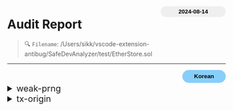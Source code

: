 <button class='date-button'>2024-08-14</button>

# Audit Report

> 🔍 `Filename`: /Users/sikk/vscode-extension-antibug/SafeDevAnalyzer/test/EtherStore.sol
---

[<button class='styled-button'>Korean</button>](EtherStore_kr.md)
<br />


<style>
    .date-button{
        color:black;
        border:none;
        font-weight: bold;
        background-color: sand;
        width: 150px;
        height: 25px;
        float: right;
        border-radius: 20px;
    }
    .styled-button{
        color: black;
        border: none;
        font-weight: bold;
        background-color: lightskyblue;
        width: 100px;
        height: 30px;
        float: right;
        border-radius: 20px;
    }
    .styled-button:hover{
        color: black;
        border: none;
        font-weight: bold;
        background-color: pink;
        width: 100px;
        height: 30px;
        float: right;
        cursor: pointer;
    }
</style>

               
<details>
<summary style='font-size: 20px;'>weak-prng</summary>
<div markdown='1'>

## Detect Results

| Detector | Impact | Confidence | Info |
|:---:|:---:|:---:|:---:|
| weak-prng | <span style='color:lightcoral'> High </span> | <span style='color:olivedrab'> Medium </span> | EtherStore.guess(uint256) (EtherStore.sol#24-32) uses a weak PRNG: "_guess == answer (EtherStore.sol#29)" 
 |||


<br />

## Vulnerabiltiy in code:

```solidity
line 24:     function guess(uint _guess) public {

```
 ---

 ```solidity
line 29:         if (_guess == answer) {

```
 ---

 <br />

## Background:


<details> 
    <summary style='font-size: 18px;color:pink;'> 💡 What is Randomness in Blockchain? </summary><br />
    
- Randomness in blockchain can be categorized into two types: pseudo-randomness and true randomness.
    - Pseudo-randomness is generated by deterministic algorithms, and if you know the initial seed value, it can be predicted. 
    - True randomness relies on entropy sources and generates random values that are unpredictable.

- Nodes in a blockchain network can generate pseudo-randomness using various algorithms, and this randomness is used in scenarios such as selecting lottery winners, distributing rewards, determining the rarity of NFT token items in games, and distributing loot.
- However, blockchain ensures that all nodes in the network reach the same conclusion, so if the same input is provided, the output of a contract will always be the same.   

</details>
<br />     
    

<br />

## Description:


In blockchain, it is not possible to generate true randomness. 
The absence of true randomness means that the results of random number generation can be predicted, allowing for manipulation.

True randomness relies on unpredictable external factors such as atmospheric noise or user actions, but smart contracts do not have direct access to such factors, making it impossible to generate true randomness. 


This limitation is particularly important when smart contracts are used for security mechanisms like private key generation, as attackers could potentially predict the private keys and gain unauthorized access to accounts or funds.

There are two main methods for generating random numbers in blockchain:

<details> 
    <summary style='font-size: 16px;color:skyblue;'> 1. Using Randomness from the Blockchain Network Nodes </summary><br />

Blockchain networks provide certain variables in each block, such as 
   
|  |  |  |
---|---|---
`block.basefee(uint)`|`block.chainid(uint)`|`block.coinbase()`
`block.difficulty(uint)`|`block.gaslimit(uint)`|`block.number(uint)`
`block.timestamp(uint)`|`blockhash(uint)` 

   
Among these, `block.difficulty`, `blockhash`, `block.number`, and `block.timestamp` are commonly used for random number generation.


[Solidity Docs](https://docs.soliditylang.org/en/latest/units-and-global-variables.html#block-and-transaction-properties "Reference")

Randomness generated based on block data can limit the ability of typical users to predict the random numbers, but malicious miners can potentially manipulate block data to influence the generated randomness. 

Block data remains the same for a given block, meaning that generating randomness from the same block will always produce the same result.
</details>
<br />

<details> 
    <summary style='font-size: 16px;color:skyblue;'> 2. Using External Random Number Generators </summary><br />

   Blockchain oracles can be used to generate random number seeds, and off-chain data can be obtained on-chain using on-chain oracles. 
   External randomness sources, such as API data, can be fetched and used to influence contract behavior. 
   
   This can increase unpredictability compared to generating randomness using blockchain variables, but it may introduce trust issues related to the oracle's reliability.
</details>
<br />
    

<br />

## Recommendation:


- It is advisable not to use `block.hash` and `block.timestamp` as sources for random number generation.
- Utilizing a `Commit-Reveal Scheme,` where participants commit values in advance and all commits are submitted before the actual values are revealed, is a good approach for generating randomness.
- Using decentralized solutions like `Chainlink VRF (Verifiable Random Function)` that leverage multiple inputs to generate random numbers is recommended.
- Employing hardware random number generators (RNG) to produce unpredictable, truly random values is a secure choice, making it difficult for attackers to predict the outcome.    
    
    

<br />

## Exploit scenario:


```solidity
contract GuessTheRandomNumber {
    constructor() payable {}
    function guess(uint _guess) public {
        uint answer = uint(
            keccak256(abi.encodePacked(blockhash(block.number - 1), block.timestamp))
        );
 
        if (_guess == answer) {
            (bool sent, ) = msg.sender.call{value: 1 ether}("");
            require(sent, "Failed to send Ether");
        }
    }
 }
```
 
- If you are generating random numbers by combining the `blockhash` and `block.timestamp` of the previous block as a seed, this is used in a contract where users can guess a number, and if their guess matches the generated number, they win `1 ether`. 
- While it may seem like randomness has been introduced, it's important to note that it can still be manipulated. 

```solidity
contract Attack {
    receive() external payable {}

    unction attack(GuessTheRandomNumber guessTheRandomNumber) public {
        uint answer = uint(
            keccak256(abi.encodePacked(blockhash(block.number - 1), block.timestamp))
        );
 
        guessTheRandomNumber.guess(answer);
    }
 
    function getBalance() public view returns (uint) {
        return address(this).balance;
    }
 }
```    

- The attacker deploys the `Attack` contract by providing the address of the `GuessTheRandomNumber` contract. 
- In the `attack` function, the attacker replicates the guessing logic of the `GuessTheRandomNumber` contract, using the same method of combining the `blockhash` and `block.timestamp` of the previous block as a seed to generate random numbers.

- Since the `GuessTheRandomNumber` contract's `guess` function is executed in the same block, the values of `block.number` and `block.timestamp` remain unchanged within that block. 
- This allows the attacker to generate the same random number and, as a result, claim the `1 ether` prize.


<br />

## Real World Examples:


1. `SmartBillions ICO (2017)`: SmartBillions was an Ethereum-based lottery platform where an attacker was able to manipulate the lottery game's results to claim prizes fraudulently.
    https://etherscan.io/address/0x5ace17f87c7391e5792a7683069a8025b83bbd85
    https://www.reddit.com/r/ethereum/comments/74d3dc/smartbillions_lottery_contract_just_got_hacked/   
     
2. `Fomo3D (2018)`: Fomo3D was an Ethereum smart contract-based game where an attacker could manipulate the game's outcome to dishonestly win prizes.
    https://etherscan.io/address/0xa62142888aba8370742be823c1782d17a0389da1
    https://medium.com/@zhongqiangc/randomness-in-smart-contracts-is-predictable-and-vulnerable-fomo3d-part-1-4d500c628191
    

<br />

## Reference:


- https://www.slowmist.com/articles/solidity-security/Common-Vulnerabilities-in-Solidity-Randomness.html
- https://medium.com/@solidity101/100daysofsolidity-072-source-of-randomness-in-solidity-smart-contracts-ensuring-security-and-7af014bfac22
- https://dev.to/natachi/attack-vectors-in-solidity-09-bad-randomness-also-known-as-the-nothing-is-secret-attack-ca9
- https://medium.com/rektify-ai/bad-randomness-in-solidity-8b0e4a393858
    

</details>

<details>
<summary style='font-size: 20px;'>tx-origin</summary>
<div markdown='1'>

## Detect Results

| Detector | Impact | Confidence | Info |
|:---:|:---:|:---:|:---:|
| tx-origin | <span style='color:olivedrab'> Medium </span> | <span style='color:olivedrab'> Medium </span> | `onlyOwner` uses `tx.origin` for authorization: require(bool,string)(tx.origin == owner,Not owner) (EtherStore.sol#10)
 |||


<br />

## Vulnerabiltiy in code:

```solidity
line 10:         require(tx.origin == owner, "Not owner");

```
 ---

 <br />

## Background:


<details> 
    <summary style='font-size: 18px;color:pink;'> 💡 tx.origin and  msg.sender </summary><br />
    
`tx.origin` and `msg.sender` are global variables in Solidity, both representing the address of the caller.

`tx.origin` indicates the address of the account that originally created and transmitted the transaction to the network. <br>
Thus, `tx.origin` always represents the address of an `Externally Owned Account (EOA)`.<br>
It is useful when writing smart contracts that need to identify the original initiator of a transaction, such as in the implementation of multi-signature wallets.

`msg.sender` represents the address of the account that called the currently executing function. <br>
Therefore, `msg.sender` can be either the address of an `EOA` or a `Contract`. <br>
It is useful when writing smart contracts that need to verify the current sender of the message, such as in the implementation of access control features.

<br>

<div class='mermaid'>
flowchart LR
     id1(EOA) --> id2(Contract A) --> id3(Contract B) --> id4(Contract C)
</div>

<br>

If `EOA` calls `Contract A`, `Contract A` calls `Contract B`, and `Contract B` in turn calls `Contract C`, then within `Contract C`, `msg.sender` will be `Contract B`, and `tx.origin` will be `EOA`. <br>
While `msg.sender` and `tx.origin` might appear to represent the same account, `tx.origin` does not represent the address of the caller, but rather the address of the account that originally initiated the contract call.

</details>
<br />
    
    

<br />

## Description:


`tx.origin` can only track the information of the account that originally initiated the transaction.<br>
In complex transactions involving multiple contract calls, there are scenarios where it's necessary to identify the address of the `EOA`.<br>
In such cases, `tx.origin` cannot be used to identify the address of the `EOA`, preventing the implementation of granular access control based on immediate contract interactions.<br>

Additionally, using `tx.origin` for authentication is vulnerable to phishing attacks.    

<p align="center">
<img src="https://i.imgur.com/FGDediO.png" width="700" height="500">
</p>

Attackers can create malicious contracts and entice users to call these contracts. <br>
When a user interacts with a malicious contract, the attacker can capture the user's `EOA (Externally Owned Account)` address. <br>
Subsequently, if the attacker uses the user's `EOA` address to call a contract, `tx.origin` will still point to the user's address, thus mistakenly recognizing the attacker as a legitimate user.<br>
    

<br />

## Recommendation:


Using `tx.origin` limits interoperability between contracts because a contract that uses `tx.origin` cannot be safely used by another contract. <br>
Additionally, according to an answer by `Vitalik Buterin` on [ethereum stackexchange](https://ethereum.stackexchange.com/questions/196/how-do-i-make-my-dapp-serenity-proof/200#200) in July 2016, there is a possibility that `tx.origin` may be removed in future Ethereum protocol updates.<br>

It is safer to perform authentication using `msg.sender` instead of `tx.origin`, as follows.

```solidity
function transfer(address payable _to, uint256 _amount) public {
  require(msg.sender == owner);

  (bool sent, ) = _to.call.value(_amount)("");
  require(sent, "Failed to send Ether");
}
``` 
    

<br />

## Exploit scenario:


```solidity
contract Wallet {
    address public owner;

    constructor() payable {
        owner = msg.sender;
    }

    function transfer(address payable _to, uint _amount) public {
        require(tx.origin == owner, "Not owner");

        (bool sent, ) = _to.call{value: _amount}("");
        require(sent, "Failed to send Ether");
    }
}
```    

Assuming that `Alice` deploys a `Wallet` contract, and a malicious user, `Bob`, deceives `Alice` into calling his `Attack` contract.

<br>

```solidity
contract Attack {
    address payable public owner;
    Wallet wallet;

    constructor(Wallet _wallet) {
        wallet = Wallet(_wallet);
        owner = payable(msg.sender);
    }

    function attack() public {
        wallet.transfer(owner, address(wallet).balance);
    }
}
```

When `Alice` calls the `attack` function of the `Attack` contract, this `Attack` contract then calls the `transfer` function of the `Wallet` contract. <br>
The `transfer` function in the `Wallet` contract performs authentication using `tx.origin`, which points to `Alice`'s address. <br>
Therefore, the `Attack` contract is recognized as an `EOA` with `Alice`'s address, allowing Bob to withdraw Ether from Alice's `Wallet` contract.<br>
 
    

<br />

## Reference:


- https://ethereum.stackexchange.com/questions/1891/whats-the-difference-between-msg-sender-and-tx-origin
- https://docs.soliditylang.org/en/v0.8.17/security-considerations.html#tx-origin
- https://stackoverflow.com/questions/73554510/msg-sender-preferred-over-tx-origin-in-solidity
- https://consensys.github.io/smart-contract-best-practices/development-recommendations/solidity-specific/tx-origin/
- https://dev.to/zenodavids/avoiding-security-vulnerabilities-the-txorigin-vs-msgsender-debate-24an    
    

</details>

